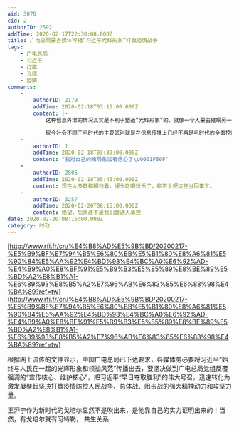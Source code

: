 ```yaml
---
aid: 3070
cid: 2
authorID: 2592
addTime: 2020-02-17T22:30:00.000Z
title: 广电总局要各媒体传播“习近平光辉形象”打赢疫情战争
tags:
    - 广电总局
    - 习近平
    - 打赢
    - 光辉
    - 疫情
comments:
    -
        authorID: 2179
        addTime: 2020-02-18T03:15:00.000Z
        content: |-
            这种信息外泄的情况其实是不利于塑造“光辉形象”的，就像一个人要去催眠另一个人，却提前告诉他要去催眠他了，这多半是完不成的任务。

            现今社会不同于毛时代的主要区别就是在信息传播上已经不再是毛时代的全面控制，改革开放已经几十年，大门再也关不起来。
    -
        authorID: 1
        addTime: 2020-02-18T03:30:00.000Z
        content: "我对自己的赌局愈加有信心了\U0001F60F"
    -
        authorID: 2805
        addTime: 2020-02-18T05:45:00.000Z
        content: 现在大多数都朝钱看，埋头吃喝玩乐了，都不太把这些当回事了。
    -
        authorID: 3257
        addTime: 2020-02-20T08:15:00.000Z
        content: 绝望，后果还不是我们普通人承担
date: 2020-02-20T08:15:00.000Z
category: 时政
---
```


[http://www.rfi.fr/cn/%E4%B8%AD%E5%9B%BD/20200217-%E5%B9%BF%E7%94%B5%E6%80%BB%E5%B1%80%E8%A6%81%E5%90%84%E5%AA%92%E4%BD%93%E4%BC%A0%E6%92%AD-%E4%B9%A0%E8%BF%91%E5%B9%B3%E5%85%89%E8%BE%89%E5%BD%A2%E8%B1%A1-%E6%89%93%E8%B5%A2%E7%96%AB%E6%83%85%E6%88%98%E4%BA%89?ref=tw](http://www.rfi.fr/cn/%E4%B8%AD%E5%9B%BD/20200217-%E5%B9%BF%E7%94%B5%E6%80%BB%E5%B1%80%E8%A6%81%E5%90%84%E5%AA%92%E4%BD%93%E4%BC%A0%E6%92%AD-%E4%B9%A0%E8%BF%91%E5%B9%B3%E5%85%89%E8%BE%89%E5%BD%A2%E8%B1%A1-%E6%89%93%E8%B5%A2%E7%96%AB%E6%83%85%E6%88%98%E4%BA%89?ref=tw)

根据网上流传的文件显示，中国广电总局已下达要求，各媒体务必要将习近平“始终与人民在一起的光辉形象和领袖风范”传播出去，要坚决做到广电总局党组反覆强调的“宣传核心、维护核心”，把习近平“早日夺取胜利”的伟大号召，迅速转化为激发凝聚起坚决打赢疫情防控人民战争、总体战、阻击战的强大精神动力和攻坚力量。

王沪宁作为新时代的戈培尔显然不是吹出来，是他靠自己的实力证明出来的！当然，有戈培尔就有习特勒， 共生关系
